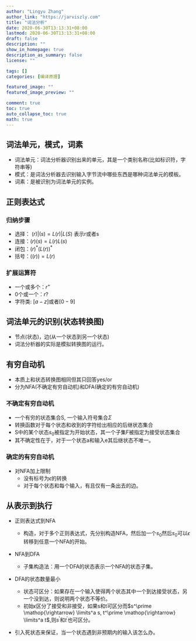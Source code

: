 ```yaml
---
author: "Lingyu Zhang"
author_link: "https://jarviszly.com"
title: "词法分析"
date: 2020-06-30T13:13:31+08:00
lastmod: 2020-06-30T13:13:31+08:00
draft: false
description: ""
show_in_homepage: true
description_as_summary: false
license: ""

tags: []
categories: [编译原理]

featured_image: ""
featured_image_preview: ""

comment: true
toc: true
auto_collapse_toc: true
math: true
---
```


## 词法单元，模式，词素
- 词法单元：词法分析器识别出来的单元，其是一个类别名称(比如标识符，字符串等)
- 模式：是词法分析器去识别输入字节流中哪些东西是哪种词法单元的模板。
- 词素：是被识别为词法单元的实例。

## 正则表达式

### 归纳步骤
- 选择： $(r) | (s) = L(r) | L(S)$ 表示r或者s
- 连接：$(r)(s) = L(r)L(s)$
- 闭包：$(r)^* (L(r))^*$
- 括号：$((r)) = L(r)$

### 扩展运算符
- 一个或多个：$r^+$
- 0个或一个：$r?$
- 字符类: $[a-z]$或者$[0-9]$


## 词法单元的识别(状态转换图)
- 节点(状态)，边(从一个状态到另一个状态)
- 词法分析器的实际是模拟转换图的运行。


## 有穷自动机
- 本质上和状态转换图相同但其只回答yes/or
- 分为NFA(不确定有穷自动机)和DFA(确定的有穷自动机)

### 不确定有穷自动机
- 一个有穷的状态集合S, 一个输入符号集合$\Sigma$
- 转换函数对于每个状态和收到的字符给出相应的后继状态集合
- S中的某个状态$s_0$被指定为开始状态，其一个子集F被指定为接受状态集合
- 其不确定性在于，对于一个状态a和输入e其后继状态不唯一。
  

### 确定的有穷自动机
- 对NFA加上限制
  - 没有标号为$\epsilon$的转换
  - 对于每个状态和每个输入，有且仅有一条出去的边。


## 从表示到执行
- 正则表达式到NFA
  - 构造，对于多个正则表达式，先分别构造NFA，然后加一个$s_0$然后$s_0$可以$\epsilon$转移到任意一个NFA的开始。
- NFA到DFA
  - 子集构造法：用一个DFA的状态表示一个NFA的状态子集。
- DFA的状态数量最小
  - 状态可区分：如果存在一个输入使得两个状态其中一个到达接受状态，另一个没到达，则说明两个状态不等价。
  - 初始$\epsilon$区分了接受和非接受，如果s和t可区分而$s^\prime \mathop{\rightarrow} \limits^a s, t^\prime \mathop{\rightarrow} \limits^a t$,则$s^\prime$和$t^\prime$也可区分。

- 引入死状态来保证，当一个状态遇到非预期内的输入该怎么办。
